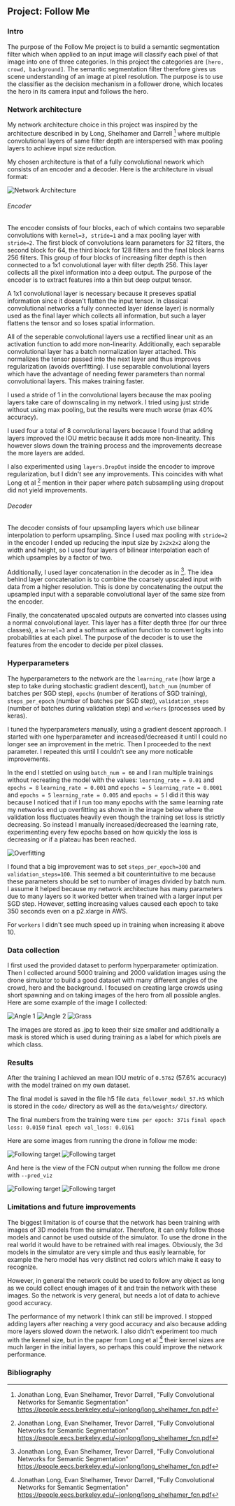 ## Project: Follow Me

[//]: # (Image References)
[image1]: ./images/network.png
[image2]: ./images/overfitting.png
[image3]: ./images/train_img1.jpeg
[image4]: ./images/train_img2.jpeg
[image5]: ./images/train_img3.jpeg
[image6]: ./images/following1.PNG
[image7]: ./images/following2.PNG
[image8]: ./images/pred_viz1.PNG
[image9]: ./images/pred_viz2.PNG

### Intro
The purpose of the Follow Me project is to build a semantic segmentation filter which when applied to an input image will classify each pixel of that image into one of three categories. In this project the categories are `[hero, crowd, background]`. The semantic segmentation filter therefore gives us scene understanding of an image at pixel resolution. The purpose is to use the classifier as the decision mechanism in a follower drone, which locates the hero in its camera input and follows the hero.

### Network architecture
My network architecture choice in this project was inspired by the architecture described in by Long, Shelhamer and Darrell [^1] where multiple convolutional layers of same filter depth are interspersed with max pooling layers to achieve input size reduction. 

My chosen architecture is that of a fully convolutional nework which consists of an encoder and a decoder. Here is the architecture in visual format:

![Network Architecture][image1]

###### Encoder
The encoder consists of four blocks, each of which contains two separable convolutions with `kernel=3, stride=1` and a max pooling layer with `stride=2`. The first block of convolutions learn parameters for 32 filters, the second block for 64, the third block for 128 filters and the final block learns 256 filters. This group of four blocks of increasing filter depth is then connected to a 1x1 convolutional layer with filter depth 256. This layer collects all the pixel information into a deep output. The purpose of the encoder is to extract features into a thin but deep output tensor.

A 1x1 convolutional layer is necessary because it preseves spatial information since it doesn't flatten the input tensor. In classical convolutional networks a fully connected layer (dense layer) is normally used as the final layer which collects all information, but such a layer flattens the tensor and so loses spatial information. 

All of the seperable convolutional layers use a rectified linear unit as an activation function to add more non-linearity. Additionally, each separable convolutional layer has a batch normalization layer attached. This normalizes the tensor passed into the next layer and thus improves regularization (avoids overfitting). I use separable convolutional layers which have the advantage of needing fewer parameters than normal convolutional layers. This makes training faster. 

I used a stride of 1 in the convolutional layers because the max pooling layers take care of downscaling in my network. I tried using just stride without using max pooling, but the results were much worse (max 40% accuracy).

I used four a total of 8 convolutional layers because I found that adding layers improved the IOU metric because it adds more non-linearity. This however slows down the training process and the improvements decrease the more layers are added.

I also experimented using `layers.DropOut` inside the encoder to improve regularization, but I didn't see any improvements. This coincides with what Long et al [^1] mention in their paper where patch subsampling using dropout did not yield improvements.

###### Decoder
The decoder consists of four upsampling layers which use bilinear interpolation to perform upsampling. Since I  used max pooling with `stride=2` in the encoder I ended up reducing the input size by `2x2x2x2` along the width and height, so I used four layers of bilinear interpolation each of which upsamples by a factor of two. 

Additionally, I used layer concatenation in the decoder as in [^1]. The idea behind layer concatenation is to combine the coarsely upscaled input with data from a higher resolution. This is done by concatenating the output the upsampled input with a separable convolutional layer of the same size from the encoder.

Finally, the concatenated upscaled outputs are converted into classes using a normal convolutional layer. This layer has a filter depth three (for our three classes), a `kernel=3` and a softmax activation function to convert logits into probabilities at each pixel. The purpose of the decoder is to use the features from the encoder to decide per pixel classes.

### Hyperparameters
The hyperparameters to the network are the `learning_rate` (how large a step to take during stochastic gradient descent), `batch_num` (number of batches per SGD step), `epochs` (number of iterations of SGD training), `steps_per_epoch` (number of batches per SGD step), `validation_steps` (number of batches during validation step) and `workers` (processes used by keras).

I tuned the hyperparameters manually, using a gradient descent approach. I started with one hyperparameter and increased/decreased it until I could no longer see an improvement in the metric. Then I proceeded to the next parameter. I repeated this until I couldn't see any more noticable improvements. 

In the end I stettled on using `batch_num = 60` and I ran multiple trainings without recreating the model with the values:
`learning_rate = 0.01` and `epochs = 8`
`learning_rate = 0.001` and `epochs = 5`
`learning_rate = 0.0001` and `epochs = 5`
`learning_rate = 0.005` and `epochs = 5`
I did it this way because I noticed that if I run too many epochs with the same learning rate my networks end up overfitting as shown in the image below where the validation loss fluctuates heavily even though the training set loss is strictly decreasing. So instead I manually increased/decreased the learning rate, experimenting every few epochs based on how quickly the loss is decreasing or if a plateau has been reached.

![Overfitting][image2]

I found that a big improvement was to set `steps_per_epoch=300` and `validation_steps=100`. This seemed a bit counterintuitive to me because these parameters should be set to number of images divided by batch num. I assume it helped because my network architecture has many parameters due to many layers so it worked better when trained with a larger input per SGD step. However, setting increasing values caused each epoch to take 350 seconds even on a p2.xlarge in AWS. 

For `workers` I didn't see much speed up in training when increasing it above 10.

### Data collection
I first used the provided dataset to perform hyperparameter optimization. Then I collected around 5000 training and 2000 validation images using the drone simulator to build a good dataset with many different angles of the crowd, hero and the background. I focused on creating large crowds using short spawning and on taking images of the hero from all possible angles. Here are some example of the image I collected:

![Angle 1][image3]
![Angle 2][image4]
![Grass][image5]

The images are stored as .jpg to keep their size smaller and additionally a mask is stored which is used during training as a label for which pixels are which class.

### Results
After the training I achieved an mean IOU metric of `0.5762` (57.6% accuracy) with the model trained on my own dataset.

The final model is saved in the file h5 file `data_follower_model_57.h5` which is stored in the `code/` directory as well as the `data/weights/` directory.

The final numbers from the training were
`time per epoch: 371s`
`final epoch loss: 0.0150`
`final epoch val_loss: 0.0161`

Here are some images from running the drone in follow me mode:

![Following target][image6]
![Following target][image7]

And here is the view of the FCN output when running the follow me drone with `--pred_viz`

![Following target][image8]
![Following target][image9]

### Limitations and future improvements
The biggest limitation is of course that the network has been training with images of 3D models from the simulator. Therefore, it can only follow those models and cannot be used outside of the simulator. To use the drone in the real world it would have to be retrained with real images. Obviously, the 3d models in the simulator are very simple and thus easily learnable, for example the hero model has very distinct red colors which make it easy to recognize. 

However, in general the network could be used to follow any object as long as we could collect enough images of it and train the network with these images. So the network is very general, but needs a lot of data to achieve good accuracy.

The performance of my network I think can still be improved. I stopped adding layers after reaching a very good accuracy and also because adding more layers slowed down the network. I also didn't experiment too much with the kernel size, but in the paper from Long et al [^1] their kernel sizes are much larger in the initial layers, so perhaps this could improve the network performance.

### Bibliography
[^1]: Jonathan Long, Evan Shelhamer, Trevor Darrell, "Fully Convolutional Networks for Semantic Segmentation"
    https://people.eecs.berkeley.edu/~jonlong/long_shelhamer_fcn.pdf
